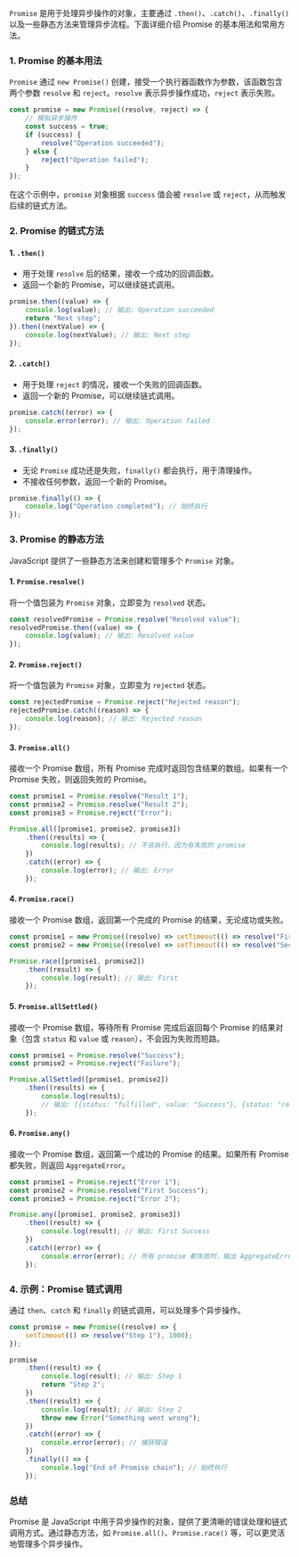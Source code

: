`Promise` 是用于处理异步操作的对象，主要通过 `.then()`、`.catch()`、`.finally()` 以及一些静态方法来管理异步流程。下面详细介绍 Promise 的基本用法和常用方法。

### 1. Promise 的基本用法

`Promise` 通过 `new Promise()` 创建，接受一个执行器函数作为参数，该函数包含两个参数 `resolve` 和 `reject`。`resolve` 表示异步操作成功，`reject` 表示失败。

```javascript
const promise = new Promise((resolve, reject) => {
    // 模拟异步操作
    const success = true;
    if (success) {
        resolve("Operation succeeded");
    } else {
        reject("Operation failed");
    }
});
```

在这个示例中，`promise` 对象根据 `success` 值会被 `resolve` 或 `reject`，从而触发后续的链式方法。

### 2. Promise 的链式方法

#### 1. `.then()`

- 用于处理 `resolve` 后的结果，接收一个成功的回调函数。
- 返回一个新的 Promise，可以继续链式调用。

```javascript
promise.then((value) => {
    console.log(value); // 输出: Operation succeeded
    return "Next step";
}).then((nextValue) => {
    console.log(nextValue); // 输出: Next step
});
```

#### 2. `.catch()`

- 用于处理 `reject` 的情况，接收一个失败的回调函数。
- 返回一个新的 Promise，可以继续链式调用。

```javascript
promise.catch((error) => {
    console.error(error); // 输出: Operation failed
});
```

#### 3. `.finally()`

- 无论 `Promise` 成功还是失败，`finally()` 都会执行，用于清理操作。
- 不接收任何参数，返回一个新的 Promise。

```javascript
promise.finally(() => {
    console.log("Operation completed"); // 始终执行
});
```

### 3. Promise 的静态方法

JavaScript 提供了一些静态方法来创建和管理多个 `Promise` 对象。

#### 1. `Promise.resolve()`

将一个值包装为 `Promise` 对象，立即变为 `resolved` 状态。

```javascript
const resolvedPromise = Promise.resolve("Resolved value");
resolvedPromise.then((value) => {
    console.log(value); // 输出: Resolved value
});
```

#### 2. `Promise.reject()`

将一个值包装为 `Promise` 对象，立即变为 `rejected` 状态。

```javascript
const rejectedPromise = Promise.reject("Rejected reason");
rejectedPromise.catch((reason) => {
    console.log(reason); // 输出: Rejected reason
});
```

#### 3. `Promise.all()`

接收一个 Promise 数组，所有 Promise 完成时返回包含结果的数组。如果有一个 Promise 失败，则返回失败的 Promise。

```javascript
const promise1 = Promise.resolve("Result 1");
const promise2 = Promise.resolve("Result 2");
const promise3 = Promise.reject("Error");

Promise.all([promise1, promise2, promise3])
    .then((results) => {
        console.log(results); // 不会执行，因为有失败的 promise
    })
    .catch((error) => {
        console.log(error); // 输出: Error
    });
```

#### 4. `Promise.race()`

接收一个 Promise 数组，返回第一个完成的 Promise 的结果，无论成功或失败。

```javascript
const promise1 = new Promise((resolve) => setTimeout(() => resolve("First"), 500));
const promise2 = new Promise((resolve) => setTimeout(() => resolve("Second"), 1000));

Promise.race([promise1, promise2])
    .then((result) => {
        console.log(result); // 输出: First
    });
```

#### 5. `Promise.allSettled()`

接收一个 Promise 数组，等待所有 Promise 完成后返回每个 Promise 的结果对象（包含 `status` 和 `value` 或 `reason`），不会因为失败而短路。

```javascript
const promise1 = Promise.resolve("Success");
const promise2 = Promise.reject("Failure");

Promise.allSettled([promise1, promise2])
    .then((results) => {
        console.log(results); 
        // 输出: [{status: "fulfilled", value: "Success"}, {status: "rejected", reason: "Failure"}]
    });
```

#### 6. `Promise.any()`

接收一个 Promise 数组，返回第一个成功的 Promise 的结果。如果所有 Promise 都失败，则返回 `AggregateError`。

```javascript
const promise1 = Promise.reject("Error 1");
const promise2 = Promise.resolve("First Success");
const promise3 = Promise.reject("Error 2");

Promise.any([promise1, promise2, promise3])
    .then((result) => {
        console.log(result); // 输出: First Success
    })
    .catch((error) => {
        console.error(error); // 所有 promise 都失败时，输出 AggregateError
    });
```

### 4. 示例：Promise 链式调用

通过 `then`、`catch` 和 `finally` 的链式调用，可以处理多个异步操作。

```javascript
const promise = new Promise((resolve) => {
    setTimeout(() => resolve("Step 1"), 1000);
});

promise
    .then((result) => {
        console.log(result); // 输出: Step 1
        return "Step 2";
    })
    .then((result) => {
        console.log(result); // 输出: Step 2
        throw new Error("Something went wrong");
    })
    .catch((error) => {
        console.error(error); // 捕获错误
    })
    .finally(() => {
        console.log("End of Promise chain"); // 始终执行
    });
```

### 总结

Promise 是 JavaScript 中用于异步操作的对象，提供了更清晰的错误处理和链式调用方式。通过静态方法，如 `Promise.all()`、`Promise.race()` 等，可以更灵活地管理多个异步操作。